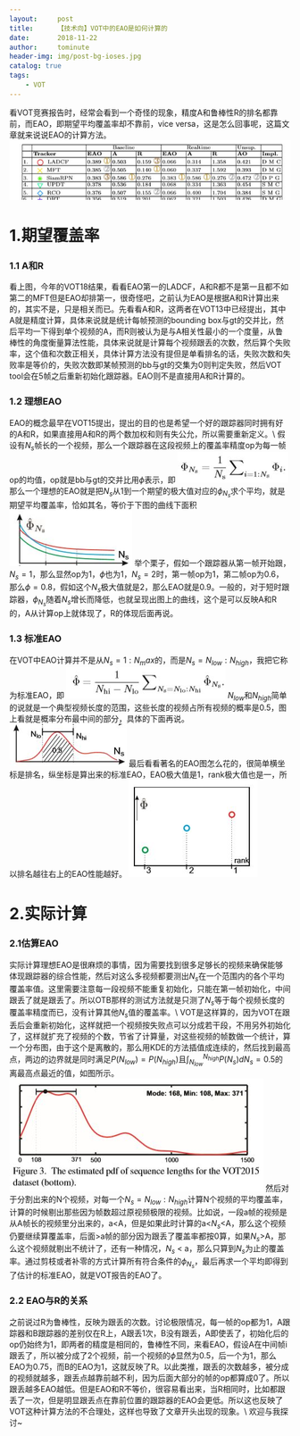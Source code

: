```yaml
---
layout:     post
title:      【技术向】VOT中的EAO是如何计算的
date:       2018-11-22
author:     tominute
header-img: img/post-bg-ioses.jpg
catalog: true
tags:
    - VOT
---
```

看VOT竞赛报告时，经常会看到一个奇怪的现象，精度A和鲁棒性R的排名都靠前，而EAO，即期望平均覆盖率却不靠前，vice versa，这是怎么回事呢，这篇文章就来说说EAO的计算方法。
![1](/img/20181122/1.JPG)
# 1.期望覆盖率
### 1.1 A和R
看上图，今年的VOT18结果，看看EAO第一的LADCF，A和R都不是第一且都不如第二的MFT但是EAO却排第一，很奇怪吧，之前认为EAO是根据A和R计算出来的，其实不是，只是相关而已。先看看A和R，这两者在VOT13中已经提出，其中A就是精度计算，具体来说就是统计每帧预测的bounding box与gt的交并比，然后平均一下得到单个视频的A，而R则被认为是与A相关性最小的一个度量，从鲁棒性的角度衡量算法性能，具体来说就是计算每个视频跟丢的次数，然后算个失败率，这个值和次数正相关，具体计算方法没有提但是单看排名的话，失败次数和失败率是等价的，失败次数即某帧预测的bb与gt的交集为0则判定失败，然后VOT tool会在5帧之后重新初始化跟踪器。EAO则不是直接用A和R计算的。
### 1.2 理想EAO
EAO的概念最早在VOT15提出，提出的目的也是希望一个好的跟踪器同时拥有好的A和R，如果直接用A和R的两个数加权和则有失公允，所以需要重新定义。\\
假设有$N_s$帧长的一个视频，那么一个跟踪器在这段视频上的覆盖率精度op为每一帧op的均值，op就是bb与gt的交并比用$\phi$表示，即
![2](/img/20181122/2.JPG)
那么一个理想的EAO就是把$N_s$从1到一个期望的极大值对应的$\phi_{N_s}$求个平均，就是期望平均覆盖率，恰如其名，等价于下图的曲线下面积
![3](/img/20181122/3.JPG)
举个栗子，假如一个跟踪器从第一帧开始跟，$N_s = 1$，那么显然op为1，$\phi$也为1，$N_s = 2$时，第一帧op为1，第二帧op为0.6，那么$\phi = 0.8$，假如这个$N_s$极大值就是2，那么EAO就是0.9。一般的，对于短时跟踪器，$\phi_{N_s}$随着$N_s$增长而降低，也就呈现出图上的曲线，这个是可以反映A和R的，A从计算op上就体现了，R的体现后面再说。
### 1.3 标准EAO
在VOT中EAO计算并不是从$N_s = 1:N_max$的，而是$N_s = N_{low}:N_{high}$，我把它称为标准EAO，即
![4](/img/20181122/4.JPG)
$N_{low}$和$N_{high}$简单的说就是一个典型视频长度的范围，这些长度的视频占所有视频的概率是0.5，图上看就是概率分布最中间的部分，具体的下面再说。
![5](/img/20181122/5.JPG)
最后看看著名的EAO图怎么花的，很简单横坐标是排名，纵坐标是算出来的标准EAO，EAO极大值是1，rank极大值也是一，所以排名越往右上的EAO性能越好。
![6](/img/20181122/6.JPG)
# 2.实际计算
### 2.1估算EAO
实际计算理想EAO是很麻烦的事情，因为需要找到很多足够长的视频来确保能够体现跟踪器的综合性能，然后对这么多视频都要测出$N_s$在一个范围内的各个平均覆盖率值。这里需要注意每一段视频不能重复初始化，只能在第一帧初始化，中间跟丢了就是跟丢了。所以OTB那样的测试方法就是只测了$N_s$等于每个视频长度的覆盖率精度而已，没有计算其他$N_s$值的覆盖率。\\
VOT是这样算的，因为VOT在跟丢后会重新初始化，这样就把一个视频按失败点可以分成若干段，不用另外初始化了，这样就扩充了视频的个数，节省了计算量，对这些视频的帧数做一个统计，算一个分布图，由于这个是离散的，那么用KDE的方法插值成连续的，然后找到最高点，两边的边界就是同时满足$P(N_{low})=P(N_{high})$且$\int_{N_{low}}^{N_{high}} P(N_s) d N_s = 0.5$的离最高点最近的值，如图所示。
![7](/img/20181122/7.JPG)
然后对于分割出来的N个视频，对每一个$N_s = N_{low}:N_{high}$计算N个视频的平均覆盖率，计算的时候剔出那些因为帧数超过原视频极限的视频。比如说，一段a帧的视频是从A帧长的视频里分出来的，a<A，但是如果此时计算的a<$N_s$<A，那么这个视频仍要继续算覆盖率，后面>a帧的部分因为跟丢了覆盖率都按0算，如果$N_s$>A，那么这个视频就剔出不统计了，还有一种情况，$N_s$ < a，那么只算到$N_s$为止的覆盖率。通过剪枝或者补零的方式计算所有符合条件的$\phi_{N_s}$，最后再求一个平均即得到了估计的标准EAO，就是VOT报告的EAO了。
### 2.2 EAO与R的关系
之前说过R为鲁棒性，反映为跟丢的次数。讨论极限情况，每一帧的op都为1，A跟踪器和B跟踪器的差别仅在R上，A跟丢1次，B没有跟丢，A即使丢了，初始化后的op仍始终为1，即两者的精度是相同的，鲁棒性不同，来看EAO，假设A在中间帧i跟丢了，所以被分成了2个视频，前一个视频的$\phi$显然为0.5，后一个为1，那么EAO为0.75，而B的EAO为1，这就反映了R。以此类推，跟丢的次数越多，被分成的视频就越多，跟丢点越靠前越不利，因为后面大部分的帧的op都算成0了。所以跟丢越多EAO越低。但是EAO和R不等价，很容易看出来，当R相同时，比如都跟丢了一次，但是明显跟丢点在靠前位置的跟踪器的EAO会更低。所以这也反映了VOT这种计算方法的不合理处，这样也导致了文章开头出现的现象。\\
欢迎与我探讨~